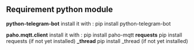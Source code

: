 ## Requirement python module
**python-telegram-bot**
install it with :
pip install python-telegram-bot

**paho.mqtt.client**
install it with :
pip install paho-mqtt
**requests**
pip install requests (if not yet installed)
**_thread**
pip install _thread (if not yet installed)

